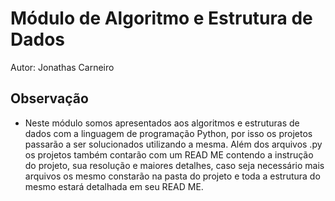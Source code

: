 # Módulo de Algoritmo e Estrutura de Dados

Autor: Jonathas Carneiro

## Observação

- Neste módulo somos apresentados aos algoritmos e estruturas de dados com a linguagem de programação Python, por isso os projetos passarão a ser solucionados utilizando a mesma. Além dos arquivos .py os projetos também contarão com um READ ME contendo a instrução do projeto, sua resolução e maiores detalhes, caso seja necessário mais arquivos os mesmo constarão na pasta do projeto e toda a estrutura do mesmo estará detalhada em seu READ ME.
